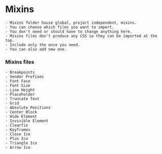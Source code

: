Mixins
======



    - Mixins folder house global, project independent, mixins.
    - You can choose which files you want to import.
    - You don't need or should have to change anything here.
    - Mixins files don't produce any CSS so they can be imported at the top.
    - Include only the once you need.
    - You can also add new one.




### Mixins files
    - Breakpoints
    - Vendor Prefixes
    - Font Face
    - Font Size
    - Line Height
    - Placeholder
    - Truncate Text
    - Grid
    - Absolute Positions
    - Center Block
    - Hide Element
    - Invisible Element
    - Clearfix
    - Keyframes
    - Close Ico
    - Plus Ico
    - Triangle Ico
    - Arrow Ico
